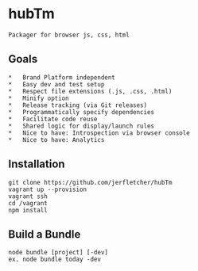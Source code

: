 # hubTm
    Packager for browser js, css, html

## Goals
    *   Brand Platform independent
    *   Easy dev and test setup
    *   Respect file extensions (.js, .css, .html)
    *   Minify option
    *   Release tracking (via Git releases)
    *   Programmatically specify dependencies
    *   Facilitate code reuse
    *   Shared logic for display/launch rules
    *   Nice to have: Introspection via browser console
    *   Nice to have: Analytics
    

## Installation

    git clone https://github.com/jerfletcher/hubTm
    vagrant up --provision
    vagrant ssh
    cd /vagrant
    npm install

## Build a Bundle
    node bundle [project] [-dev]
    ex. node bundle today -dev
